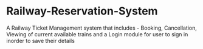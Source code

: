 # Railway-Reservation-System

A Railway Ticket Management system that includes - Booking, Cancellation, Viewing of current available trains and a Login module 
for user to sign in inorder to save their details

